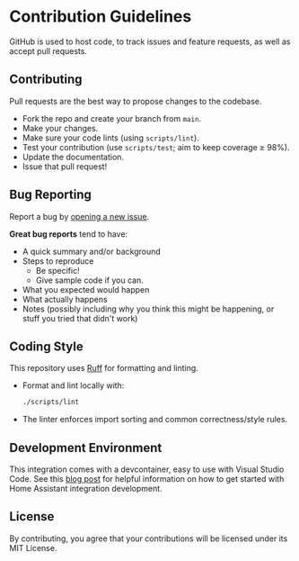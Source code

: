 # Contribution Guidelines

GitHub is used to host code, to track issues and feature requests, as well as accept pull requests.

## Contributing

Pull requests are the best way to propose changes to the codebase.

- Fork the repo and create your branch from `main`.
- Make your changes.
- Make sure your code lints (using `scripts/lint`).
- Test your contribution (use `scripts/test`; aim to keep coverage ≥ 98%).
- Update the documentation.
- Issue that pull request!

## Bug Reporting

Report a bug by [opening a new issue](../../issues/new).

**Great bug reports** tend to have:

- A quick summary and/or background
- Steps to reproduce
  - Be specific!
  - Give sample code if you can.
- What you expected would happen
- What actually happens
- Notes (possibly including why you think this might be happening, or stuff you tried that didn't work)

## Coding Style

This repository uses [Ruff](https://docs.astral.sh/ruff/) for formatting and linting.

- Format and lint locally with:

  ```bash
  ./scripts/lint
  ```

- The linter enforces import sorting and common correctness/style rules.

## Development Environment

This integration comes with a devcontainer, easy to use with Visual Studio Code. See this
[blog post](https://helgeklein.com/blog/developing-custom-integrations-for-home-assistant-getting-started/)
for helpful information on how to get started with Home Assistant integration development.

## License

By contributing, you agree that your contributions will be licensed under its MIT License.
